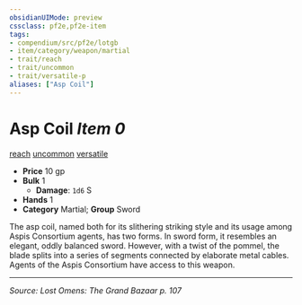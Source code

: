 ```yaml
---
obsidianUIMode: preview
cssclass: pf2e,pf2e-item
tags:
- compendium/src/pf2e/lotgb
- item/category/weapon/martial
- trait/reach
- trait/uncommon
- trait/versatile-p
aliases: ["Asp Coil"]
---
```

# Asp Coil *Item 0*  
[reach](rules/traits/reach.md "Reach Weapon Trait")  [uncommon](rules/traits/uncommon.md "Uncommon Rarity Trait")  [versatile <p>](rules/traits/versatile-p.md "Versatile Weapon Trait")  

- **Price** 10 gp
- **Bulk** 1
  - **Damage**: `1d6` S
- **Hands** 1
- **Category** Martial; **Group** Sword 

The asp coil, named both for its slithering striking style and its usage among Aspis Consortium agents, has two forms. In sword form, it resembles an elegant, oddly balanced sword. However, with a twist of the pommel, the blade splits into a series of segments connected by elaborate metal cables. Agents of the Aspis Consortium have access to this weapon.


---
*Source: Lost Omens: The Grand Bazaar p. 107*